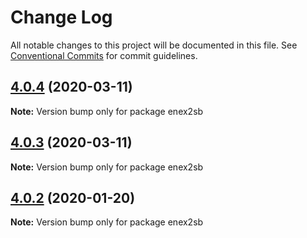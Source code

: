 # Change Log

All notable changes to this project will be documented in this file.
See [Conventional Commits](https://conventionalcommits.org) for commit guidelines.

## [4.0.4](https://github.com/pastak/scrapbox-converter/compare/v4.0.3...v4.0.4) (2020-03-11)

**Note:** Version bump only for package enex2sb





## [4.0.3](https://github.com/pastak/scrapbox-converter/compare/v4.0.2...v4.0.3) (2020-03-11)

**Note:** Version bump only for package enex2sb





## [4.0.2](https://github.com/pastak/scrapbox-converter/compare/v4.0.1...v4.0.2) (2020-01-20)

**Note:** Version bump only for package enex2sb
